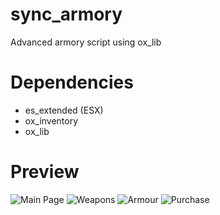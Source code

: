 # sync_armory
Advanced armory script using ox_lib

# Dependencies
- es_extended (ESX)
- ox_inventory
- ox_lib

# Preview
![Main Page](https://cdn.pribilovic.net/u/4d910e70-8d95-4774-9dc5-1c57eda34751.png)
![Weapons](https://cdn.pribilovic.net/u/95293fa8-486a-4268-afd8-37bf24e279eb.png)
![Armour](https://cdn.pribilovic.net/u/917d9716-deee-4d75-a850-599de37549ff.png)
![Purchase](https://cdn.pribilovic.net/u/9e6c6623-9f44-4385-bed0-437512b037b0.png)
